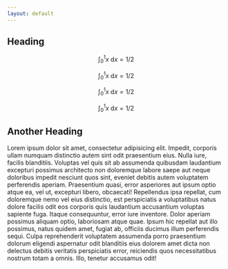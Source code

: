 ```yaml
---
layout: default
---
```


Heading
-------

$$
\int_0^1 x\ \mathrm{d}x = 1/2
$$

$$
\int_0^1 x\ \mathrm{d}x = 1/2
$$

$$
\int_0^1 x\ \mathrm{d}x = 1/2
$$

$$
\int_0^1 x\ \mathrm{d}x = 1/2
$$

Another Heading
---------------

Lorem ipsum dolor sit amet, consectetur adipisicing elit. Impedit, corporis ullam numquam distinctio autem sint odit praesentium eius. Nulla iure, facilis blanditiis. Voluptas vel quis sit ab assumenda quibusdam laudantium excepturi possimus architecto non doloremque labore saepe aut neque doloribus impedit nesciunt quos sint, eveniet debitis autem voluptatem perferendis aperiam. Praesentium quasi, error asperiores aut ipsum optio atque ea, vel ut, excepturi libero, obcaecati! Repellendus ipsa repellat, cum doloremque nemo vel eius distinctio, est perspiciatis a voluptatibus natus dolore facilis odit eos corporis quis laudantium accusantium voluptas sapiente fuga. Itaque consequuntur, error iure inventore. Dolor aperiam possimus aliquam optio, laboriosam atque quae. Ipsum hic repellat aut illo possimus, natus quidem amet, fugiat ab, officiis ducimus illum perferendis sequi. Culpa reprehenderit voluptatem assumenda porro praesentium dolorum eligendi aspernatur odit blanditiis eius dolorem amet dicta non delectus debitis veritatis perspiciatis error, reiciendis quos necessitatibus nostrum totam a omnis. Illo, tenetur accusamus odit!